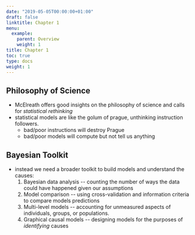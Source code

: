 ```yaml
---
date: "2019-05-05T00:00:00+01:00"
draft: false
linktitle: Chapter 1
menu:
  example:
    parent: Overview
    weight: 1
title: Chapter 1
toc: true
type: docs
weight: 1
---
```


## Philosophy of Science

* McElreath offers good insights on the philosophy of science and calls for _statistical rethinking_
* statistical models are like the golum of prague, unthinking instruction followers.
  * bad/poor instructions will destroy Prague
  * bad/poor models will compute but not tell us anything
<p>

## Bayesian Toolkit

* instead we need a broader toolkit to build models and understand the causes:
  1. Bayesian data analysis -- counting the number of ways the data could have happened given our assumptions
  2. Model comparison -- using cross-validation and information criteria to compare models predictions
  3. Multi-level models -- accounting for unmeasured aspects of individuals, groups, or populations.
  4. Graphical causal models -- designing models for the purposes of _identifying_ causes
  